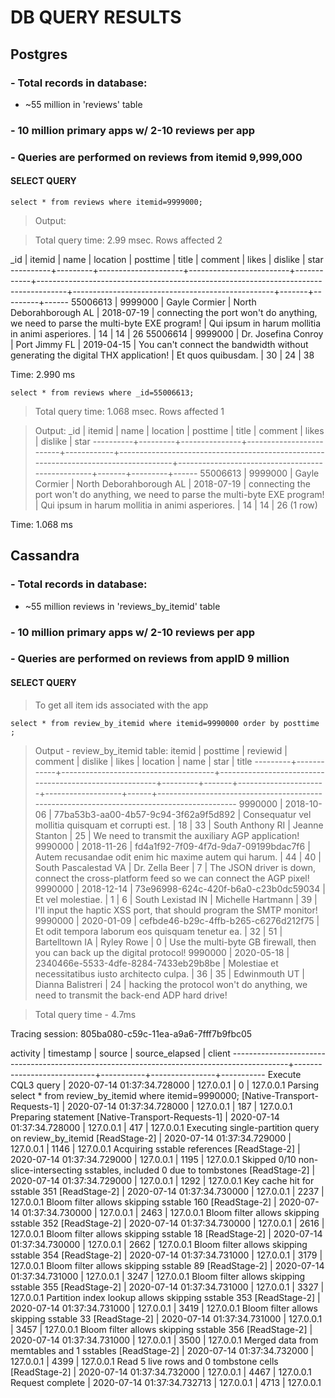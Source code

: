 # DB QUERY RESULTS

## Postgres

### - Total records in database:

- ~55 million in 'reviews' table

### - 10 million primary apps w/ 2-10 reviews per app

### - Queries are performed on reviews from itemid 9,999,000

#### SELECT QUERY

`select * from reviews where itemid=9999000;`

> Output:

> Total query time: 2.99 msec. Rows affected 2

\_id | itemid | name | location | posttime | title | comment | likes | dislike | star
----------+---------+---------------------+-------------------------+------------+-------------------------------------------------------------------------------------+--------------------------------------------------+-------+---------+------
55006613 | 9999000 | Gayle Cormier | North Deborahborough AL | 2018-07-19 | connecting the port won't do anything, we need to parse the multi-byte EXE program! | Qui ipsum in harum mollitia in animi asperiores. | 14 | 14 | 26
55006614 | 9999000 | Dr. Josefina Conroy | Port Jimmy FL | 2019-04-15 | You can't connect the bandwidth without generating the digital THX application! | Et quos quibusdam. | 30 | 24 | 38

Time: 2.990 ms

`select * from reviews where _id=55006613;`

> Total query time: 1.068 msec. Rows affected 1

> Output:
> \_id | itemid | name | location | posttime | title | comment | likes | dislike | star
> ----------+---------+---------------+-------------------------+------------+-------------------------------------------------------------------------------------+--------------------------------------------------+-------+---------+------
> 55006613 | 9999000 | Gayle Cormier | North Deborahborough AL | 2018-07-19 | connecting the port won't do anything, we need to parse the multi-byte EXE program! | Qui ipsum in harum mollitia in animi asperiores. | 14 | 14 | 26
> (1 row)

Time: 1.068 ms

## Cassandra

### - Total records in database:

- ~55 million reviews in 'reviews_by_itemid' table

### - 10 million primary apps w/ 2-10 reviews per app

### - Queries are performed on reviews from appID 9 million

#### SELECT QUERY

> To get all item ids associated with the app

`select * from review_by_itemid where itemid=9990000 order by posttime ;`

> Output - review_by_itemid table:
> itemid | posttime | reviewid | comment | dislike | likes | location | name | star | title
> ---------+------------+--------------------------------------+--------------------------------------------------------+---------+-------+----------------------+-------------------+------+-------------------------------------------------------------------------------------------
> 9990000 | 2018-10-06 | 77ba53b3-aa00-4b57-9c94-3f62a9f5d892 | Consequatur vel mollitia quisquam et corrupti est. | 18 | 33 | South Anthony RI | Jeanne Stanton | 25 | We need to transmit the auxiliary AGP application!
> 9990000 | 2018-11-26 | fd4a1f92-7f09-4f7d-9da7-09199bdac7f6 | Autem recusandae odit enim hic maxime autem qui harum. | 44 | 40 | South Pascalestad VA | Dr. Zella Beer | 7 | The JSON driver is down, connect the cross-platform feed so we can connect the AGP pixel!
> 9990000 | 2018-12-14 | 73e96998-624c-420f-b6a0-c23b0dc59034 | Et vel molestiae. | 1 | 6 | South Lexistad IN | Michelle Hartmann | 39 | I'll input the haptic XSS port, that should program the SMTP monitor!
> 9990000 | 2020-01-09 | cefbde46-b29c-4ffb-b265-c6276d212f75 | Et odit tempora laborum eos quisquam tenetur ea. | 32 | 51 | Bartelltown IA | Ryley Rowe | 0 | Use the multi-byte GB firewall, then you can back up the digital protocol!
> 9990000 | 2020-05-18 | 2340466e-5533-4dfe-8284-7433eb29b8be | Molestiae et necessitatibus iusto architecto culpa. | 36 | 35 | Edwinmouth UT | Dianna Balistreri | 24 | hacking the protocol won't do anything, we need to transmit the back-end ADP hard drive!

> Total query time - 4.7ms

Tracing session: 805ba080-c59c-11ea-a9a6-7fff7b9fbc05

activity | timestamp | source | source_elapsed | client
--------------------------------------------------------------------------------------------+----------------------------+-----------+----------------+-----------
Execute CQL3 query | 2020-07-14 01:37:34.728000 | 127.0.0.1 | 0 | 127.0.0.1
Parsing select \* from review_by_itemid where itemid=9990000; [Native-Transport-Requests-1] | 2020-07-14 01:37:34.728000 | 127.0.0.1 | 187 | 127.0.0.1
Preparing statement [Native-Transport-Requests-1] | 2020-07-14 01:37:34.728000 | 127.0.0.1 | 417 | 127.0.0.1
Executing single-partition query on review_by_itemid [ReadStage-2] | 2020-07-14 01:37:34.729000 | 127.0.0.1 | 1146 | 127.0.0.1
Acquiring sstable references [ReadStage-2] | 2020-07-14 01:37:34.729000 | 127.0.0.1 | 1195 | 127.0.0.1
Skipped 0/10 non-slice-intersecting sstables, included 0 due to tombstones [ReadStage-2] | 2020-07-14 01:37:34.729000 | 127.0.0.1 | 1292 | 127.0.0.1
Key cache hit for sstable 351 [ReadStage-2] | 2020-07-14 01:37:34.730000 | 127.0.0.1 | 2237 | 127.0.0.1
Bloom filter allows skipping sstable 160 [ReadStage-2] | 2020-07-14 01:37:34.730000 | 127.0.0.1 | 2463 | 127.0.0.1
Bloom filter allows skipping sstable 352 [ReadStage-2] | 2020-07-14 01:37:34.730000 | 127.0.0.1 | 2616 | 127.0.0.1
Bloom filter allows skipping sstable 18 [ReadStage-2] | 2020-07-14 01:37:34.730000 | 127.0.0.1 | 2662 | 127.0.0.1
Bloom filter allows skipping sstable 354 [ReadStage-2] | 2020-07-14 01:37:34.731000 | 127.0.0.1 | 3179 | 127.0.0.1
Bloom filter allows skipping sstable 89 [ReadStage-2] | 2020-07-14 01:37:34.731000 | 127.0.0.1 | 3247 | 127.0.0.1
Bloom filter allows skipping sstable 355 [ReadStage-2] | 2020-07-14 01:37:34.731000 | 127.0.0.1 | 3327 | 127.0.0.1
Partition index lookup allows skipping sstable 353 [ReadStage-2] | 2020-07-14 01:37:34.731000 | 127.0.0.1 | 3419 | 127.0.0.1
Bloom filter allows skipping sstable 33 [ReadStage-2] | 2020-07-14 01:37:34.731000 | 127.0.0.1 | 3457 | 127.0.0.1
Bloom filter allows skipping sstable 356 [ReadStage-2] | 2020-07-14 01:37:34.731000 | 127.0.0.1 | 3500 | 127.0.0.1
Merged data from memtables and 1 sstables [ReadStage-2] | 2020-07-14 01:37:34.732000 | 127.0.0.1 | 4399 | 127.0.0.1
Read 5 live rows and 0 tombstone cells [ReadStage-2] | 2020-07-14 01:37:34.732000 | 127.0.0.1 | 4467 | 127.0.0.1
Request complete | 2020-07-14 01:37:34.732713 | 127.0.0.1 | 4713 | 127.0.0.1
